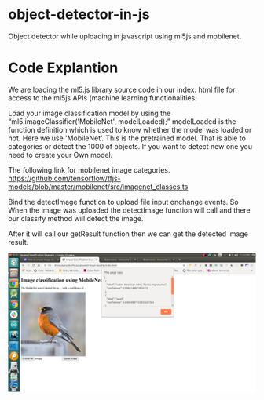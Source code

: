 # object-detector-in-js
Object detector while uploading in javascript using ml5js and mobilenet.

# Code Explantion
We are loading the ml5.js library source code in our index. html file for access to the ml5js APIs (machine learning functionalities.

Load your image classification model by using the  “ml5.imageClassifier('MobileNet', modelLoaded);”  modelLoaded is the function definition which is used to know whether the model was loaded or not. Here we use 'MobileNet’. This is the pretrained model. That is able to categories or detect the 1000 of objects. If you want to detect new one you need to create your 
Own model.

The following link for mobilenet image categories.
 https://github.com/tensorflow/tfjs-models/blob/master/mobilenet/src/imagenet_classes.ts

Bind the detectImage function to upload file input onchange events. So When the image was uploaded the detectImage function will call and there our classify method will detect the image.

After it will call our getResult function then we can get the detected image result.


![ScreenShot](screenshots.png)